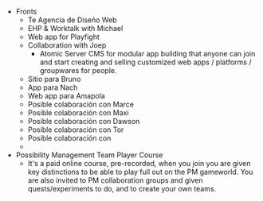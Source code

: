 - Fronts
	- Te Agencia de Diseño Web
	- EHP & Worktalk with Michael
	- Web app for Playfight
	- Collaboration with Joep
		- Atomic Server CMS for modular app building that anyone can join and start creating and selling customized web apps / platforms / groupwares for people.
	- Sitio para Bruno
	- App para Nach
	- Web app para Amapola
	- Posible colaboración con Marce
	- Posible colaboración con Maxi
	- Posible colaboración con Dawson
	- Posible colaboración con Tor
	- Posible colaboración con
	-
- Possibility Management Team Player Course
	- It's a paid online course, pre-recorded, when you join you are given key distinctions to be able to play full out on the PM gameworld. You are also invited to PM collaboration groups and given quests/experiments to do, and to create your own teams.